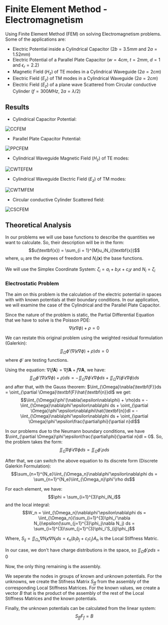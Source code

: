 # Finite Element Method - Electromagnetism
Using Finite Element Method (FEM) on solving Electromagnetism problems. Some of the applications are:

- Electric Potential inside a Cylindrical Capacitor ($2b = 3.5mm$ and $2a = 1.52mm$)
- Electric Potential of a Parallel Plate Capacitor ($w = 4cm$, $t = 2mm$, $d = 1$ and $\epsilon_r = 2.2$)
- Magnetic Field ($H_z$) of TE modes in a Cylindrical Waveguide ($2a = 2cm$)
- Electric Field ($E_z$) of TM modes in a Cylindrical Waveguide ($2a = 2cm$)
- Electric Field ($E_z$) of a plane wave Scattered from Circular conductive Cylinder ($f = 300MHz$, $2a = \lambda/2$)

## Results

- Cylindrical Capacitor Potential:

![CCFEM](https://user-images.githubusercontent.com/61554467/224555540-1a3f26e4-e05d-4422-a211-3ae9c06cf1da.png)

- Parallel Plate Capacitor Potential:

![PPCFEM](https://user-images.githubusercontent.com/61554467/224555669-2e73d908-f883-447c-81bb-7255cabb625d.png)

- Cylindrical Waveguide Magnetic Field ($H_z$) of TE modes:

![CWTEFEM](https://user-images.githubusercontent.com/61554467/226121915-342f4330-1c1e-4630-948e-9a1110dcb2e4.png)

- Cylindrical Waveguide Electric Field ($E_z$) of TM modes:

![CWTMFEM](https://user-images.githubusercontent.com/61554467/226121952-9fa77ea2-9e80-4953-a643-1e097bd2d1e3.png)

- Circular conductive Cylinder Scattered field:

![CSCFEM](https://user-images.githubusercontent.com/61554467/226187490-daaeb017-c6f2-4c0f-8110-38f9d0109512.png)


## Theoretical Analysis

In our problems we will use base functions to describe the quantities we want to calculate. So, their description will be in the form:
$$u(\textbf{x}) = \sum_{i = 1}^{M}u_iN_i(\textbf{x})$$
where, $u_i$ are the degrees of freedom and $N_i(\textbf{x})$ the base functions.

We will use the Simplex Coordinate System: $\zeta_i = a_i + b_ix + c_iy$ and $N_i = \zeta_i$

### Electrostatic Problem

The aim on this problem is the calculation of the electric potential in spaces with with known potentials at their boundary conditions. In our application, we will examine the case of the Cylindrical and the Parallel Plate Capacitor.

Since the nature of the problem is static, the Partial Differential Equation that we have to solve is the Poisson PDE:
$$\nabla(\epsilon\nabla\phi) + \rho = 0$$

We can restate this original problem using the weighted residual formulation (Galerkin):
$$\iint_{\Omega}\phi'(\nabla(\epsilon\nabla\phi) + \rho)ds = 0$$
where $\phi'$ are testing functions.

Using the equation: $\nabla(f\textbf{A}) = \nabla f\textbf{A} + f\nabla{\textbf{A}}$, we have:
$$\iint_{\Omega}\phi'(\nabla(\epsilon\nabla\phi) + \rho)ds = - \iint_{\Omega}\nabla\phi'\epsilon\nabla\phi ds + \iint_{\Omega} \nabla(\phi'\epsilon\nabla\phi)ds$$
and after that, with the Gauss theorem: $\iint_{\Omega}\nabla{\textbf{F}}ds = \oint_{\partial \Omega}\textbf{F}\hat{\textbf{n}}dl$ we get:
$$\iint_{\Omega}\phi'(\nabla(\epsilon\nabla\phi) + \rho)ds = - \iint_{\Omega}\nabla\phi'\epsilon\nabla\phi ds + \oint_{\partial \Omega}\phi'\epsilon\nabla\phi\hat{\textbf{n}}dl = - \iint_{\Omega}\nabla\phi'\epsilon\nabla\phi ds + \oint_{\partial \Omega}\phi'\epsilon\frac{\partial\phi}{\partial n}dl$$

In our problems due to the Neumann boundary conditions, we have $\oint_{\partial \Omega}\phi'\epsilon\frac{\partial\phi}{\partial n}dl = 0$. So, the problem takes the form:
$$\iint_{\Omega}\nabla\phi'\epsilon\nabla\phi ds = \iint_{\Omega}\phi'\rho ds$$

After that, we can switch the above equation to its discrete form (Discrete Galerkin Formulation):
$$\sum_{n=1}^{N_e}\iint_{\Omega_n}\nabla\phi'\epsilon\nabla\phi ds = \sum_{n=1}^{N_e}\iint_{\Omega_n}\phi'\rho ds$$

For each element, we have: $$\phi = \sum_{i=1}^{3}\phi_iN_i$$
and the local integral: $$W_n = \iint_{\Omega_n}\nabla\phi'\epsilon\nabla\phi ds = \iint_{\Omega_n}(\sum_{i=1}^{3}\phi_i'\nabla N_i)\epsilon(\sum_{j=1}^{3}\phi_j\nabla N_j) ds = \sum_{i=1}^{3}\sum_{j=1}^{3}\phi_i'S_{ij}\phi_j$$

Where, $S_{ij} = \iint_{\Omega_n}\nabla N_i\epsilon\nabla N_j ds = \epsilon_n(b_ib_j + c_ic_j)A_n$ is the Local Stiffness Matric.

In our case, we don't have charge distributions in the space, so $\iint_{\Omega}\phi'\rho ds = 0$

Now, the only thing remaining is the assembly.

We seperate the nodes in groups of known and unknown potentials. For the unknowns, we create the Stifness Matrix $S_{ff}$ from the assembly of the corresponding Local Stiffness Matrices. For the known values, we create a vector $B$ that is the product of the assembly of the rest of the Local Stiffness Matrices and the known potentials.

Finally, the unknown potentials can be calculated from the linear system:
$$S_{ff}F_{f} = B$$
